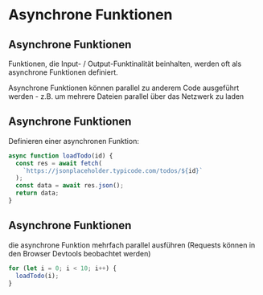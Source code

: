 # Asynchrone Funktionen

## Asynchrone Funktionen

Funktionen, die Input- / Output-Funktinalität beinhalten, werden oft als asynchrone Funktionen definiert.

Asynchrone Funktionen können parallel zu anderem Code ausgeführt werden - z.B. um mehrere Dateien parallel über das Netzwerk zu laden

## Asynchrone Funktionen

Definieren einer asynchronen Funktion:

```js
async function loadTodo(id) {
  const res = await fetch(
    `https://jsonplaceholder.typicode.com/todos/${id}`
  );
  const data = await res.json();
  return data;
}
```

## Asynchrone Funktionen

die asynchrone Funktion mehrfach parallel ausführen (Requests können in den Browser Devtools beobachtet werden)

```js
for (let i = 0; i < 10; i++) {
  loadTodo(i);
}
```
